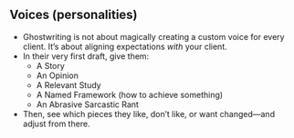 ## Voices (personalities)
- Ghostwriting is not about magically creating a custom voice for every client. It’s about aligning expectations _with_ your client.
- In their very first draft, give them:
	- A Story
	- An Opinion
	- A Relevant Study
	- A Named Framework (how to achieve something)
	- An Abrasive Sarcastic Rant
- Then, see which pieces they like, don’t like, or want changed—and adjust from there.